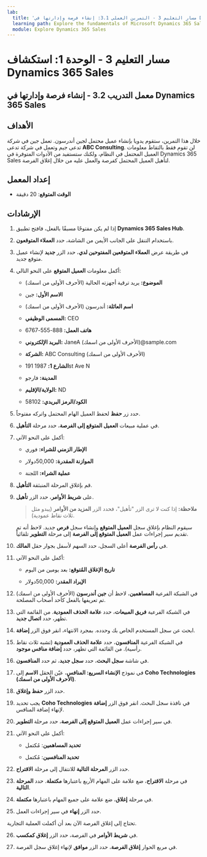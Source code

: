 ```yaml
---
lab:
  title: 'مسار التعليم 3 - التمرين العملي 3.1: إنشاء فرصة وإدارتها في Dynamics 365 Sales'
  learning path: Explore the fundamentals of Microsoft Dynamics 365 Sales
  module: Explore Dynamics 365 Sales
---
```



مسار التعليم 3 - الوحدة 1: استكشاف Dynamics 365 Sales
========================

## معمل التدريب 3.2 - إنشاء فرصة وإدارتها في Dynamics 365 Sales 

## الأهداف

خلال هذا التمرين، ستقوم يدويا بإنشاء عميل محتمل لجين أندرسون. تعمل جين في شركة تدعى جيم وتعمل في شركة تدعى **ABC Consulting**. لن تقوم فقط بالتقاط معلومات العميل المحتمل في النظام، ولكنك ستستفيد من الأدوات المتوفرة في Dynamics 365 Sales لتأهيل العميل المحتمل كفرصة والعمل عليه من خلال إغلاق الفرصة.

## إعداد المعمل

  - **الوقت المتوقع**: 20 دقيقة

## الإرشادات

1. إذا لم يكن مفتوحًا مسبقًا بالفعل، فافتح تطبيق **Dynamics 365 Sales Hub**.

2. باستخدام التنقل على الجانب الأيمن من الشاشة، حدد **العملاء المتوقعون**.

3. في طريقة عرض **العملاء المتوقعين المفتوحين لدي**، حدد الزر **جديد** لإنشاء عميل متوقع جديد.

4. أكمل معلومات **العميل المتوقع** على النحو التالي:

    - **الموضوع:** يريد ترقية أجهزته الحالية (الأحرف الأولى من اسمك)

    - **الاسم الأول:** جين

    - **اسم العائلة:** أندرسون (الأحرف الأولى من اسمك)

    - **المسمى الوظيفي:** CEO

    - **هاتف العمل:** 888-555-6767

    - **البريد الإلكتروني:** JaneA (الأحرف الأولى من اسمك)@sample.com

    - **الشركة:** ABC Consulting (الأحرف الأولى من اسمك)

    - **الشارع 1:** 1987 191st Ave N

    - **المدينة:** فارجو

    - **الولاية/الإقليم:** ND

    - **الكود/الرمز البريدي:** 58102

5. حدد زر **حفظ** لحفظ العميل الهام المحتمل واتركه مفتوحاً.

6. في عملية مبيعات **العميل المتوقع إلى الفرصة**، حدد مرحلة **التأهيل**.

7. أكمل على النحو الآتي:

    - **الإطار الزمني للشراء:** فوري

    - **الموازنة المقدرة:** 50,000دولار

    - **عملية الشراء:** اللجنة

8. قم بإغلاق المرحلة المنبثقة **التأهيل**.

9. على **شريط الأوامر**، حدد الزر **تأهيل**.

    > **ملاحظة:** إذا كنت لا ترى الزر "تأهيل"، فحدد الزر **المزيد من الأوامر** (يبدو مثل ثلاث نقاط عمودية).

    سيقوم النظام بإغلاق سجل **العميل المتوقع** وإنشاء سجل **فرص** جديد. لاحظ أنه تم تقديم سير إجراءات عمل **العميل المتوقع إلى الفرصة** إلى مرحلة **التطوير** تلقائياً.

10. في **رأس الفرصة** أعلى السجل، حدد السهم لأسفل بجوار حقل **المالك**.

11. أكمل على النحو الآتي:

    - **تاريخ الإغلاق المُتوقع:** بعد يومين من اليوم

    - **الإيراد المقدر:** 50,000دولار

12. في الشبكة الفرعية **المساهمين**، لاحظ أن **جين أندرسون** (الأحرف الأولى من اسمك) تم تعريفها بالفعل كأحد أصحاب المصلحة.

13. في الشبكة الفرعية **فريق المبيعات**، حدد **علامة الحذف العمودية**. من القائمة التي تظهر، حدد **اتصال جديد**.

14. ابحث عن سجل المستخدم الخاص بك وحدده. بمجرد الانتهاء، انقر فوق الزر **إضافة**.

15. في الشبكة الفرعية **المنافسون**، حدد **علامة الحذف العمودية** (تشبه ثلاث نقاط رأسية). من القائمة التي تظهر، حدد **إضافة منافس موجود**.

16. في شاشة **سجل البحث**، حدد **سجل جديد**، ثم حدد **المنافسون**.

17. في نموذج **الإنشاء السريع: المنافس**، عيّن الحقل **الاسم** إلى **Coho Technologies (الأحرف الأولى من اسمك)**.

18. حدد الزر **حفظ وإغلاق**.

19. يجب تحديد **Coho Technologies** في نافذة سجل البحث. انقر فوق الزر **إضافة** لإنهاء إضافة المنافس.

20. في سير إجراءات عمل **العميل المتوقع إلى الفرصة**، حدد مرحلة **التطوير**.

21. أكمل على النحو الآتي:

    - **تحديد المساهمين**: مُكتمل

    - **تحديد المنافسين**: مُكتمل

22. حدد الزر **المرحلة التالية** للانتقال إلى مرحلة **الاقتراح**.

23. في مرحلة **الاقتراح**، ضع علامة على المهام الأربع باعتبارها **مكتملة**. حدد **المرحلة التالية**.

24. في مرحلة **إغلاق**، ضع علامة على جميع المهام باعتبارها **مكتملة**.

25. حدد الزر **إنهاء** في سير إجراءات العمل.

تحتاج إلى إغلاق الفرصة الآن بعد أن أكملت العملية التجارية.

26. في **شريط الأوامر** في الفرصة، حدد الزر **إغلاق كمكسب**.

27. في مربع الحوار **إغلاق الفرصة**، حدد الزر **موافق** لإنهاء إغلاق سجل الفرصة.
